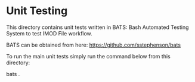 Unit Testing
============

This directory contains unit tests written in BATS: Bash Automated Testing
System to test IMOD File workflow.

BATS can be obtained from here:  https://github.com/sstephenson/bats

To run the main unit tests simply run the command below from this directory:

 bats .

